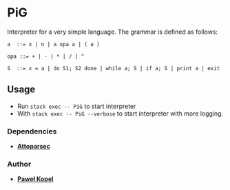 # PiG

Interpreter for a very simple language. The grammar is defined as follows:
```
a  ::= x | n | a opa a | ( a )

opa ::= + | - | * | / | ^

S  ::= x = a | do S1; S2 done | while a; S | if a; S | print a | exit
```
## Usage  

* Run `stack exec -- PiG` to start interpreter
* With `stack exec -- PiG --verbose` to start interpreter with more logging.

### Dependencies
* **[Attoparsec](https://hackage.haskell.org/package/attoparsec)**

### Author

* **[Paweł Kopel](https://github.com/PKopel)**
